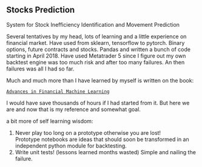 ## Stocks Prediction
System for Stock Inefficiency Identification and Movement Prediction

Several tentatives by my head, lots of learning and a little experience on financial market.
Have used from sklearn, tensorflow to pytorch. Binary options, future contracts and stocks. 
Pandas and written a bunch of code starting in April 2018. 
Have used Metatrader 5 since I figure out my own backtest engine was too much risk and after too many failures. 
An then failures was all I had so far. 

Much and much more than I have learned by myself is written on the book:

[`Advances in Financial Machine Learning`](https://www.amazon.com.br/dp/B079KLDW21/ref=cm_sw_r_tw_dp_x_X.J.EbX413CTZ)

I would have save thousands of hours if I had started from it. 
But here we are and now that is my reference and somewhat goal. 

a bit more of self learning wisdom:  
1. Never play too long on a prototype otherwise you are lost!  
  Prototype notebooks are ideas that should soon be transformed in an independent python module for backtesting.
2. Write unit tests! (lessons learned months wasted)
  Simple and nailing the failure. 


